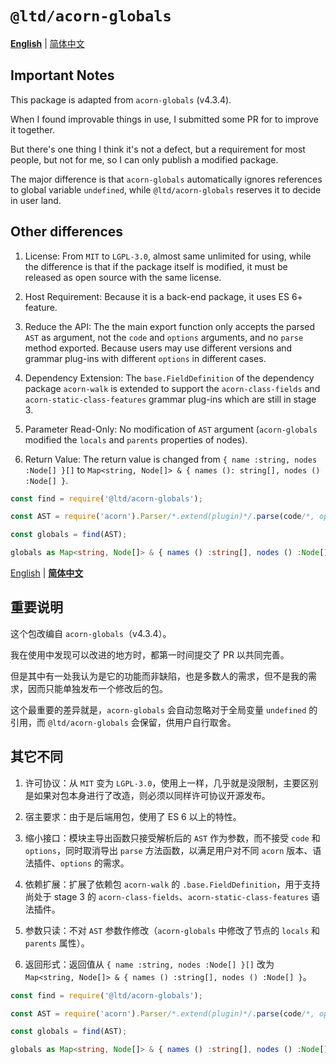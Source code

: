 
`@ltd/acorn-globals`
====================

[**English**](#user-content-en) | [简体中文](#user-content-zhs)<a id="user-content-en">&nbsp;</a>

Important Notes
---------------

This package is adapted from `acorn-globals` (v4.3.4).

When I found improvable things in use, I submitted some PR for to improve it together.

But there's one thing I think it's not a defect, but a requirement for most people, but not for me, so I can only publish a modified package.

The major difference is that `acorn-globals` automatically ignores references to global variable `undefined`, while `@ltd/acorn-globals` reserves it to decide in user land.

Other differences
-----------------

1.  License: From `MIT` to `LGPL-3.0`, almost same unlimited for using, while the difference is that if the package itself is modified, it must be released as open source with the same license.
    
2.  Host Requirement: Because it is a back-end package, it uses ES 6+ feature.
    
3.  Reduce the API: The the main export function only accepts the parsed `AST` as argument, not the `code` and `options` arguments, and no `parse` method exported. Because users may use different versions and grammar plug-ins with different `options` in different cases.
    
4.  Dependency Extension: The `base.FieldDefinition` of the dependency package `acorn-walk` is extended to support the `acorn-class-fields` and `acorn-static-class-features` grammar plug-ins which are still in stage 3.
    
5.  Parameter Read-Only: No modification of `AST` argument (`acorn-globals` modified the `locals` and `parents` properties of nodes).
    
6.  Return Value: The return value is changed from `{ name :string, nodes :Node[] }[]` to `Map<string, Node[]> & { names (): string[], nodes () :Node[] }`.

```ts
const find = require('@ltd/acorn-globals');

const AST = require('acorn').Parser/*.extend(plugin)*/.parse(code/*, options*/);

const globals = find(AST);

globals as Map<string, Node[]> & { names () :string[], nodes () :Node[] };
```

[English](#user-content-en) | [**简体中文**](#user-content-zhs)<a id="user-content-zhs">&nbsp;</a>

重要说明
--------

这个包改编自 `acorn-globals`（v4.3.4）。

我在使用中发现可以改进的地方时，都第一时间提交了 PR 以共同完善。

但是其中有一处我认为是它的功能而非缺陷，也是多数人的需求，但不是我的需求，因而只能单独发布一个修改后的包。

这个最重要的差异就是，`acorn-globals` 会自动忽略对于全局变量 `undefined` 的引用，而 `@ltd/acorn-globals` 会保留，供用户自行取舍。

其它不同
--------

1.  许可协议：从 `MIT` 变为 `LGPL-3.0`，使用上一样，几乎就是没限制，主要区别是如果对包本身进行了改造，则必须以同样许可协议开源发布。
    
2.  宿主要求：由于是后端用包，使用了 ES 6 以上的特性。
    
3.  缩小接口：模块主导出函数只接受解析后的 `AST` 作为参数，而不接受 `code` 和 `options`，同时取消导出 `parse` 方法函数，以满足用户对不同 `acorn` 版本、语法插件、`options` 的需求。
    
4.  依赖扩展：扩展了依赖包 `acorn-walk` 的 `.base.FieldDefinition`，用于支持尚处于 stage 3 的 `acorn-class-fields`、`acorn-static-class-features` 语法插件。
    
5.  参数只读：不对 `AST` 参数作修改（`acorn-globals` 中修改了节点的 `locals` 和 `parents` 属性）。
    
6.  返回形式：返回值从 `{ name :string, nodes :Node[] }[]` 改为 `Map<string, Node[]> & { names () :string[], nodes () :Node[] }`。

```ts
const find = require('@ltd/acorn-globals');

const AST = require('acorn').Parser/*.extend(plugin)*/.parse(code/*, options*/);

const globals = find(AST);

globals as Map<string, Node[]> & { names () :string[], nodes () :Node[] };
```
